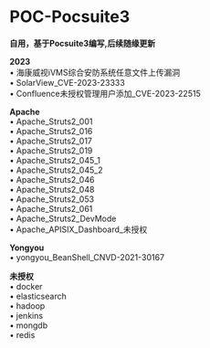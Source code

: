 # POC-Pocsuite3
**自用，基于Pocsuite3编写,后续随缘更新**

**2023**  
• 海康威视iVMS综合安防系统任意文件上传漏洞  
• SolarView_CVE-2023-23333  
• Confluence未授权管理用户添加_CVE-2023-22515  

**Apache**  
• Apache_Struts2_001  
• Apache_Struts2_016  
• Apache_Struts2_017  
• Apache_Struts2_019  
• Apache_Struts2_045_1  
• Apache_Struts2_045_2  
• Apache_Struts2_046  
• Apache_Struts2_048  
• Apache_Struts2_053  
• Apache_Struts2_061  
• Apache_Struts2_DevMode  
• Apache_APISIX_Dashboard_未授权  

**Yongyou**  
• yongyou_BeanShell_CNVD-2021-30167  

**未授权**  
• docker  
• elasticsearch  
• hadoop  
• jenkins  
• mongdb  
• redis  
